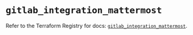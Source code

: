 # `gitlab_integration_mattermost`

Refer to the Terraform Registry for docs: [`gitlab_integration_mattermost`](https://registry.terraform.io/providers/gitlabhq/gitlab/18.1.1/docs/resources/integration_mattermost).
